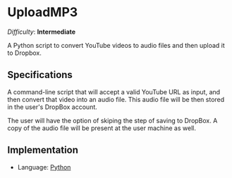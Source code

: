 UploadMP3
==========

_Difficulty_: __Intermediate__

A Python script to convert YouTube videos to audio files and then upload it to Dropbox.

## Specifications ##

A command-line script that will accept a valid YouTube URL as input, and then convert that video into an audio file. This audio file will be then stored in the user's DropBox account.

The user will have the option of skiping the step of saving to DropBox. A copy of the audio file will be present at the user machine as well.

## Implementation ##

* Language: [Python](http://python.org)

